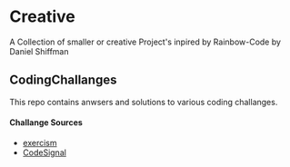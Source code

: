 # Creative

A Collection of smaller or creative Project's inpired by Rainbow-Code by Daniel Shiffman

## CodingChallanges

This repo contains anwsers and solutions to various coding challanges.

#### Challange Sources

- [exercism](https://exercism.io/)
- [CodeSignal](https://codesignal.com/)

